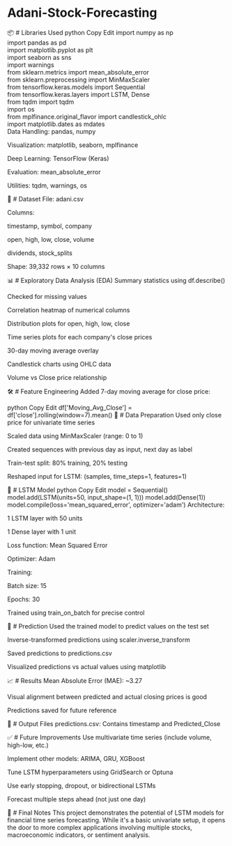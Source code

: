 # Adani-Stock-Forecasting
📦 # Libraries Used
python
Copy
Edit
import numpy as np  
import pandas as pd  
import matplotlib.pyplot as plt  
import seaborn as sns  
import warnings  
from sklearn.metrics import mean_absolute_error  
from sklearn.preprocessing import MinMaxScaler  
from tensorflow.keras.models import Sequential  
from tensorflow.keras.layers import LSTM, Dense  
from tqdm import tqdm  
import os  
from mplfinance.original_flavor import candlestick_ohlc  
import matplotlib.dates as mdates  
Data Handling: pandas, numpy

Visualization: matplotlib, seaborn, mplfinance

Deep Learning: TensorFlow (Keras)

Evaluation: mean_absolute_error

Utilities: tqdm, warnings, os

📁 # Dataset
File: adani.csv

Columns:

timestamp, symbol, company

open, high, low, close, volume

dividends, stock_splits

Shape: 39,332 rows × 10 columns

📊 # Exploratory Data Analysis (EDA)
Summary statistics using df.describe()

Checked for missing values

Correlation heatmap of numerical columns

Distribution plots for open, high, low, close

Time series plots for each company's close prices

30-day moving average overlay

Candlestick charts using OHLC data

Volume vs Close price relationship

🛠 # Feature Engineering
Added 7-day moving average for close price:

python
Copy
Edit
df['Moving_Avg_Close'] = df['close'].rolling(window=7).mean()
🧪 # Data Preparation
Used only close price for univariate time series

Scaled data using MinMaxScaler (range: 0 to 1)

Created sequences with previous day as input, next day as label

Train-test split: 80% training, 20% testing

Reshaped input for LSTM: (samples, time_steps=1, features=1)

🧠 # LSTM Model
python
Copy
Edit
model = Sequential()
model.add(LSTM(units=50, input_shape=(1, 1)))
model.add(Dense(1))
model.compile(loss='mean_squared_error', optimizer='adam')
Architecture:

1 LSTM layer with 50 units

1 Dense layer with 1 unit

Loss function: Mean Squared Error

Optimizer: Adam

Training:

Batch size: 15

Epochs: 30

Trained using train_on_batch for precise control

🔮 # Prediction
Used the trained model to predict values on the test set

Inverse-transformed predictions using scaler.inverse_transform

Saved predictions to predictions.csv

Visualized predictions vs actual values using matplotlib

📈 # Results
Mean Absolute Error (MAE): ~3.27

Visual alignment between predicted and actual closing prices is good

Predictions saved for future reference

📁 # Output Files
predictions.csv: Contains timestamp and Predicted_Close

✅ # Future Improvements
Use multivariate time series (include volume, high-low, etc.)

Implement other models: ARIMA, GRU, XGBoost

Tune LSTM hyperparameters using GridSearch or Optuna

Use early stopping, dropout, or bidirectional LSTMs

Forecast multiple steps ahead (not just one day)

🧠 # Final Notes
This project demonstrates the potential of LSTM models for financial time series forecasting. While it's a basic univariate setup, it opens the door to more complex applications involving multiple stocks, macroeconomic indicators, or sentiment analysis.
